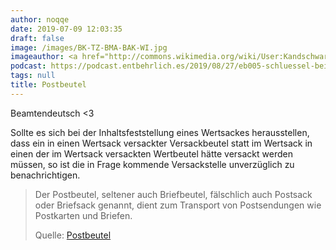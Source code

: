 ```yaml
---
author: noqqe
date: 2019-07-09 12:03:35
draft: false
image: /images/BK-TZ-BMA-BAK-WI.jpg
imageauthor: <a href="http://commons.wikimedia.org/wiki/User:Kandschwar" title="User:Kandschwar">User:Kandschwar</a>
podcast: https://podcast.entbehrlich.es/2019/08/27/eb005-schluessel-bein-im-wertsackbeutel/
tags: null
title: Postbeutel
---
```


Beamtendeutsch <3

Sollte es sich bei der Inhaltsfeststellung eines Wertsackes herausstellen,
dass ein in einen Wertsack versackter Versackbeutel statt im Wertsack in
einen der im Wertsack versackten Wertbeutel hätte versackt werden müssen, so
ist die in Frage kommende Versackstelle unverzüglich zu benachrichtigen.

> Der Postbeutel, seltener auch Briefbeutel, fälschlich auch Postsack oder
> Briefsack genannt, dient zum Transport von Postsendungen wie Postkarten und
> Briefen.
>
> Quelle: [Postbeutel](https://de.wikipedia.org/wiki/Postbeutel)